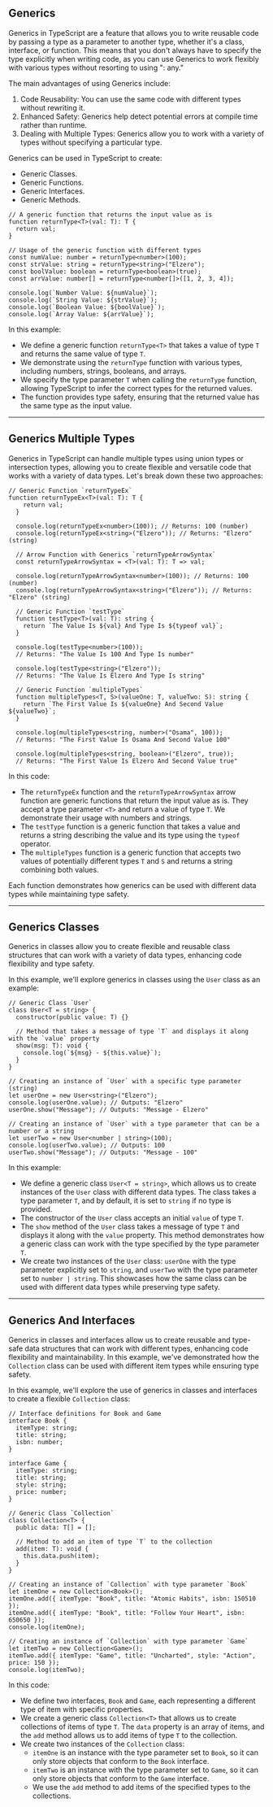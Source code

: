 
## Generics

Generics in TypeScript are a feature that allows you to write reusable code by passing a type as a parameter to another type, whether it's a class, interface, or function. This means that you don't always have to specify the type explicitly when writing code, as you can use Generics to work flexibly with various types without resorting to using ": any."

The main advantages of using Generics include:

1. Code Reusability: You can use the same code with different types without rewriting it.
2. Enhanced Safety: Generics help detect potential errors at compile time rather than runtime.
3. Dealing with Multiple Types: Generics allow you to work with a variety of types without specifying a particular type.

Generics can be used in TypeScript to create:

- Generic Classes.
- Generic Functions.
- Generic Interfaces.
- Generic Methods.

```tsx
// A generic function that returns the input value as is
function returnType<T>(val: T): T {
  return val;
}

// Usage of the generic function with different types
const numValue: number = returnType<number>(100);
const strValue: string = returnType<string>("Elzero");
const boolValue: boolean = returnType<boolean>(true);
const arrValue: number[] = returnType<number[]>([1, 2, 3, 4]);

console.log(`Number Value: ${numValue}`);
console.log(`String Value: ${strValue}`);
console.log(`Boolean Value: ${boolValue}`);
console.log(`Array Value: ${arrValue}`);
```

In this example:

- We define a generic function `returnType<T>` that takes a value of type `T` and returns the same value of type `T`.
- We demonstrate using the `returnType` function with various types, including numbers, strings, booleans, and arrays.
- We specify the type parameter `T` when calling the `returnType` function, allowing TypeScript to infer the correct types for the returned values.
- The function provides type safety, ensuring that the returned value has the same type as the input value.

---

## **Generics Multiple Types**

Generics in TypeScript can handle multiple types using union types or intersection types, allowing you to create flexible and versatile code that works with a variety of data types. Let's break down these two approaches:

```tsx
// Generic Function `returnTypeEx`
function returnTypeEx<T>(val: T): T {
    return val;
  }
  
  console.log(returnTypeEx<number>(100)); // Returns: 100 (number)
  console.log(returnTypeEx<string>("Elzero")); // Returns: "Elzero" (string)
  
  // Arrow Function with Generics `returnTypeArrowSyntax`
  const returnTypeArrowSyntax = <T>(val: T): T => val;
  
  console.log(returnTypeArrowSyntax<number>(100)); // Returns: 100 (number)
  console.log(returnTypeArrowSyntax<string>("Elzero")); // Returns: "Elzero" (string)
  
  // Generic Function `testType`
  function testType<T>(val: T): string {
    return `The Value Is ${val} And Type Is ${typeof val}`;
  }
  
  console.log(testType<number>(100));
  // Returns: "The Value Is 100 And Type Is number"
  
  console.log(testType<string>("Elzero"));
  // Returns: "The Value Is Elzero And Type Is string"
  
  // Generic Function `multipleTypes`
  function multipleTypes<T, S>(valueOne: T, valueTwo: S): string {
    return `The First Value Is ${valueOne} And Second Value ${valueTwo}`;
  }
  
  console.log(multipleTypes<string, number>("Osama", 100));
  // Returns: "The First Value Is Osama And Second Value 100"
  
  console.log(multipleTypes<string, boolean>("Elzero", true));
  // Returns: "The First Value Is Elzero And Second Value true"
```

In this code:

- The `returnTypeEx` function and the `returnTypeArrowSyntax` arrow function are generic functions that return the input value as is. They accept a type parameter `<T>` and return a value of type `T`. We demonstrate their usage with numbers and strings.
- The `testType` function is a generic function that takes a value and returns a string describing the value and its type using the `typeof` operator.
- The `multipleTypes` function is a generic function that accepts two values of potentially different types `T` and `S` and returns a string combining both values.

Each function demonstrates how generics can be used with different data types while maintaining type safety.

---

## **Generics Classes**

Generics in classes allow you to create flexible and reusable class structures that can work with a variety of data types, enhancing code flexibility and type safety.

In this example, we'll explore generics in classes using the `User` class as an example:

```tsx
// Generic Class `User`
class User<T = string> {
  constructor(public value: T) {}

  // Method that takes a message of type `T` and displays it along with the `value` property
  show(msg: T): void {
    console.log(`${msg} - ${this.value}`);
  }
}

// Creating an instance of `User` with a specific type parameter (string)
let userOne = new User<string>("Elzero");
console.log(userOne.value); // Outputs: "Elzero"
userOne.show("Message"); // Outputs: "Message - Elzero"

// Creating an instance of `User` with a type parameter that can be a number or a string
let userTwo = new User<number | string>(100);
console.log(userTwo.value); // Outputs: 100
userTwo.show("Message"); // Outputs: "Message - 100"

```

In this example:

- We define a generic class `User<T = string>`, which allows us to create instances of the `User` class with different data types. The class takes a type parameter `T`, and by default, it is set to `string` if no type is provided.
- The constructor of the `User` class accepts an initial `value` of type `T`.
- The `show` method of the `User` class takes a message of type `T` and displays it along with the `value` property. This method demonstrates how a generic class can work with the type specified by the type parameter `T`.
- We create two instances of the `User` class: `userOne` with the type parameter explicitly set to `string`, and `userTwo` with the type parameter set to `number | string`. This showcases how the same class can be used with different data types while preserving type safety.

---

## ****Generics And Interfaces****

Generics in classes and interfaces allow us to create reusable and type-safe data structures that can work with different types, enhancing code flexibility and maintainability. In this example, we've demonstrated how the `Collection` class can be used with different item types while ensuring type safety.

In this example, we'll explore the use of generics in classes and interfaces to create a flexible `Collection` class:

```tsx
// Interface definitions for Book and Game
interface Book {
  itemType: string;
  title: string;
  isbn: number;
}

interface Game {
  itemType: string;
  title: string;
  style: string;
  price: number;
}

// Generic Class `Collection`
class Collection<T> {
  public data: T[] = [];

  // Method to add an item of type `T` to the collection
  add(item: T): void {
    this.data.push(item);
  }
}

// Creating an instance of `Collection` with type parameter `Book`
let itemOne = new Collection<Book>();
itemOne.add({ itemType: "Book", title: "Atomic Habits", isbn: 150510 });
itemOne.add({ itemType: "Book", title: "Follow Your Heart", isbn: 650650 });
console.log(itemOne);

// Creating an instance of `Collection` with type parameter `Game`
let itemTwo = new Collection<Game>();
itemTwo.add({ itemType: "Game", title: "Uncharted", style: "Action", price: 150 });
console.log(itemTwo);

```

In this code:

- We define two interfaces, `Book` and `Game`, each representing a different type of item with specific properties.
- We create a generic class `Collection<T>` that allows us to create collections of items of type `T`. The `data` property is an array of items, and the `add` method allows us to add items of type `T` to the collection.
- We create two instances of the `Collection` class:
    - `itemOne` is an instance with the type parameter set to `Book`, so it can only store objects that conform to the `Book` interface.
    - `itemTwo` is an instance with the type parameter set to `Game`, so it can only store objects that conform to the `Game` interface.
    - We use the `add` method to add items of the specified types to the collections.


